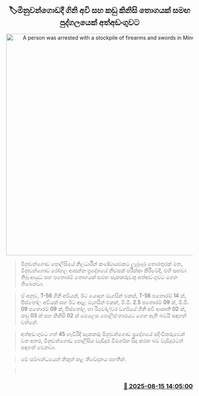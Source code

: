 <p align='center'><b><h2 align='center' title='A person was arrested with a stockpile of firearms and swords in Minuwangoda'>🏷මිනුවන්ගොඩදී ගිනි අවි සහ කඩු කිනිසි තොගයක් සමඟ පුද්ගලයෙක් අත්අඩංගුවට</h2></b></p>
<p align='center'><img src='https://helakuru.sgp1.cdn.digitaloceanspaces.com/esana/images/lib/minuwangoda-case.jpg' width='600' alt='A person was arrested with a stockpile of firearms and swords in Minuwangoda'></p>

> මිනුවන්ගොඩ පොලිසියේ නිලධාරීන් කණ්ඩායමකට ලැබුණු තොරතුරක් මත, මිනුවන්ගොඩ රෝහල ආසන්න ප්‍රදේශයේ නිවසක් පරීක්ෂා කිරීමේදී, එහි සඟවා තිබූ ආයුධ සහ පතොරම් තොගයක් සමඟ සැකකරුවකු අත්අඩංගුවට ගෙන තිබෙනවා.

> ඒ අනුව, T-56 ගිනි අවියක්, ඊට යොදන මැගසින් එකක්, T-56 පතොරම් 14 ක්, පිස්තෝල අවියක් සහ ඊට අදාළ මැගසින් එකක්, මි.මී. 2.5 පතොරම් 09 ක්, මි.මී. 09 පතොරම් 09 ක්, පිස්තෝල හා රිවෝල්වර වර්ගයේ ගිනි අවි ආකෘති 02 ක්, කඩු 03 ක් සහ කිනිසි 02 ක් මෙලෙස පොලිස් භාරයට ගෙන ඇති බවයි සඳහන් වන්නේ.

> අත්අඩංගුවට ගත් 45 හැවිරිදි සැකකරු මිනුවන්ගොඩ ප්‍රදේශයේ පදිංචිකරුවෙක් වන අතර, මිනුවන්ගොඩ පොලිසිය වැඩිදුර විමර්ශන සිදු කරන බව වැඩිදුරටත් සඳහන් වෙනවා.

> මේ සම්බන්ධයෙන් නිකුත් කළ නිවේදනය පහතින්.

>  



<h3 align='right'><a href='https://www.helakuru.lk/esana/p/112731/'>📅 2025-08-15 14:05:00</a></h3>
